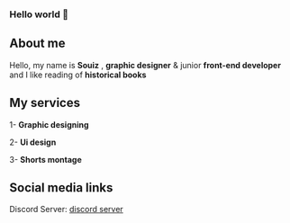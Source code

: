 ### Hello world 👋

## About me
 
Hello, my name is **Souiz** , 
**graphic designer** & junior **front-end developer** and I like reading of **historical books**

 ## My services 

1- **Graphic designing**

2- **Ui design**

3- **Shorts montage**

## Social media links

Discord Server: [discord server](https://discord.gg/souiz-design) 
